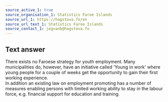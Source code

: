 ```yaml
---
source_active_1: true
source_organisation_1: Statistics Faroe Islands
source_url_1: https://hagstova.fo/en
source_url_text_1: Statistics Faroe Islands
source_contact_1: jogvanb@hagstova.fo
---
```

## Text answer  
There exists no Faroese strategy for youth employment. Many municipalities do, however, have an initiative called 'Young in work' where young people for a couple of weeks get the opportunity to gain their first working experience.  
In addition an existing law on employment promoting has a number of measures enabling persons with limited working ability to stay in the labour force, e.g. financial support for education and training.

